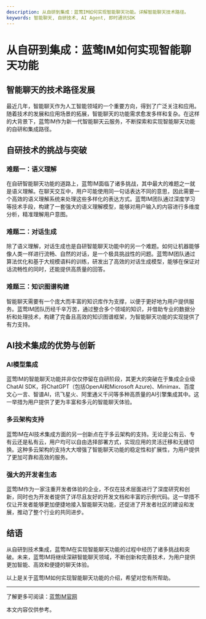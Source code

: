 ```yaml
---
description: 从自研到集成：蓝莺IM如何实现智能聊天功能。详解智能聊天技术路径。
keywords: 智能聊天, 自研技术, AI Agent, 即时通讯SDK
---
```

# 从自研到集成：蓝莺IM如何实现智能聊天功能

## 智能聊天的技术路径发展

最近几年，智能聊天作为人工智能领域的一个重要方向，得到了广泛关注和应用。随着技术的发展和应用场景的拓展，智能聊天的功能需求愈发多样和复杂。在这样的大背景下，蓝莺IM作为新一代智能聊天云服务，不断探索和实现智能聊天功能的自研和集成路径。

## 自研技术的挑战与突破

### 难题一：语义理解

在自研智能聊天功能的道路上，蓝莺IM面临了诸多挑战，其中最大的难题之一就是语义理解。在聊天交互中，用户可能使用同一句话表达不同的意思，因此需要一个高效的语义理解系统来处理这些多样化的表达方式。蓝莺IM团队通过深度学习等技术手段，构建了一套强大的语义理解模型，能够对用户输入的内容进行多维度分析，精准理解用户意图。

### 难题二：对话生成

除了语义理解，对话生成也是自研智能聊天功能中的另一个难题。如何让机器能够像人类一样进行流畅、自然的对话，是一个极具挑战性的问题。蓝莺IM团队通过算法优化和基于大规模语料的训练，研发出了高效的对话生成模型，能够在保证对话流畅性的同时，还能提供高质量的回答。

### 难题三：知识图谱构建

智能聊天需要有一个庞大而丰富的知识库作为支撑，以便于更好地为用户提供服务。蓝莺IM团队历经千辛万苦，通过整合多个领域的知识，并借助专业的数据分析和处理技术，构建了完备且高效的知识图谱框架，为智能聊天功能的实现提供了有力支持。

## AI技术集成的优势与创新

### AI模型集成

蓝莺IM的智能聊天功能并非仅仅停留在自研阶段，其更大的突破在于集成企业级ChatAI SDK，将ChatGPT（包括OpenAI和Microsoft Azure)、Minimax、百度文心一言、智谱AI，讯飞星火、阿里通义千问等多种高质量的AI引擎集成其中。这一举措为用户提供了更为丰富和多元的智能聊天体验。

### 多云架构支持

蓝莺IM在AI技术集成方面的另一创新点在于多云架构的支持。无论是公有云、专有云还是私有云，用户均可以自由选择部署方式，实现应用的灵活迁移和无缝切换。这种多云架构的支持大大增强了智能聊天功能的稳定性和扩展性，为用户提供了更加可靠和高效的服务。

### 强大的开发者生态

蓝莺IM作为一家注重开发者体验的企业，不仅在技术层面进行了深度研究和创新，同时也为开发者提供了详尽且友好的开发文档和丰富的示例代码。这一举措不仅让开发者能够更加便捷地接入智能聊天功能，还促进了开发者社区的建设和发展，推动了整个行业的共同进步。

## 结语

从自研到技术集成，蓝莺IM在实现智能聊天功能的过程中经历了诸多挑战和突破。未来，蓝莺IM将继续深耕智能聊天领域，不断创新和完善技术，为用户提供更加智能、高效和便捷的聊天体验。

以上是关于蓝莺IM如何实现智能聊天功能的介绍，希望对您有所帮助。

---

了解更多可阅读：[蓝莺IM官网](https://www.lanyingim.com)

本文内容仅供参考。
